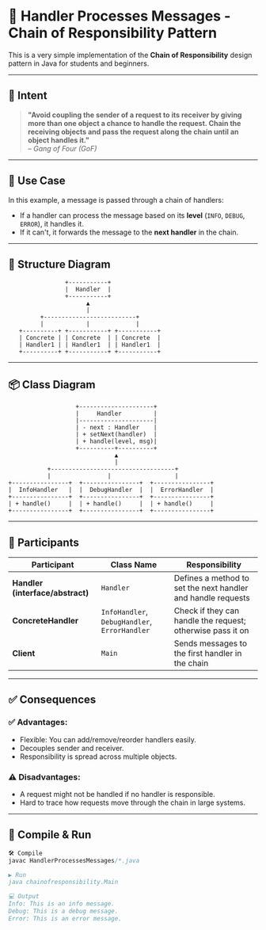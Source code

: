 # 🔗 Handler Processes Messages - Chain of Responsibility Pattern

This is a very simple implementation of the **Chain of Responsibility** design pattern in Java for students and beginners.

---

## 🎯 Intent

> **"Avoid coupling the sender of a request to its receiver by giving more than one object a chance to handle the request. Chain the receiving objects and pass the request along the chain until an object handles it."**  
> – *Gang of Four (GoF)*

---

## 🔧 Use Case

In this example, a message is passed through a chain of handlers:
- If a handler can process the message based on its **level** (`INFO`, `DEBUG`, `ERROR`), it handles it.
- If it can't, it forwards the message to the **next handler** in the chain.

---

## 🧱 Structure Diagram

                    +-----------+
                    |  Handler  | 
                    +-----------+
                          ▲ 
                          |
             +--------------------------+
             |            |             |
       +----------+ +-----------+ +-----------+
       | Concrete | | Concrete  | | Concrete  |
       | Handler1 | | Handler1  | | Handler1  |
       +----------+ +-----------+ +-----------+
---
## 📦 Class Diagram

                       +---------------------+
                       |     Handler         |
                       |---------------------|
                       | - next : Handler    |
                       | + setNext(handler)  |
                       | + handle(level, msg)|
                       +----------+----------+
                                  ▲
                                  |
               +-----------------------------------+
               |                |                  |
    +----------------+  +----------------+  +----------------+
    |  InfoHandler   |  |  DebugHandler  |  |  ErrorHandler  |
    +----------------+  +----------------+  +----------------+
    | + handle()     |  | + handle()     |  | + handle()     |
    +----------------+  +----------------+  +----------------+

---
## 🧩 Participants

| Participant       | Class Name     | Responsibility                                      |
|------------------|----------------|------------------------------------------------------|
| **Handler (interface/abstract)** | `Handler`       | Defines a method to set the next handler and handle requests |
| **ConcreteHandler** | `InfoHandler`, `DebugHandler`, `ErrorHandler` | Check if they can handle the request; otherwise pass it on |
| **Client**         | `Main`         | Sends messages to the first handler in the chain     |

---
## ✅ Consequences
### ✅ Advantages:
- Flexible: You can add/remove/reorder handlers easily. 
- Decouples sender and receiver. 
- Responsibility is spread across multiple objects.

### ⚠️ Disadvantages:
- A request might not be handled if no handler is responsible. 
- Hard to trace how requests move through the chain in large systems.
---

## 🚀 Compile & Run

```java
🛠️ Compile
javac HandlerProcessesMessages/*.java

▶️ Run
java chainofresponsibility.Main

💻 Output
Info: This is an info message.
Debug: This is a debug message.
Error: This is an error message.

